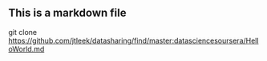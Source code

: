 ## This is a markdown file
git clone https://github.com/jtleek/datasharing/find/master:datasciencesoursera/HelloWorld.md
